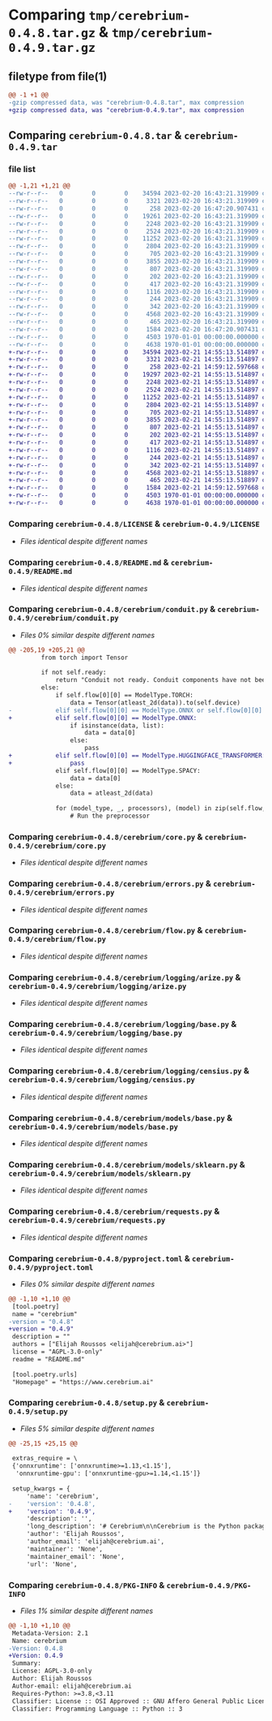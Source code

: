 # Comparing `tmp/cerebrium-0.4.8.tar.gz` & `tmp/cerebrium-0.4.9.tar.gz`

## filetype from file(1)

```diff
@@ -1 +1 @@
-gzip compressed data, was "cerebrium-0.4.8.tar", max compression
+gzip compressed data, was "cerebrium-0.4.9.tar", max compression
```

## Comparing `cerebrium-0.4.8.tar` & `cerebrium-0.4.9.tar`

### file list

```diff
@@ -1,21 +1,21 @@
--rw-r--r--   0        0        0    34594 2023-02-20 16:43:21.319909 cerebrium-0.4.8/LICENSE
--rw-r--r--   0        0        0     3321 2023-02-20 16:43:21.319909 cerebrium-0.4.8/README.md
--rw-r--r--   0        0        0      258 2023-02-20 16:47:20.907431 cerebrium-0.4.8/cerebrium/__init__.py
--rw-r--r--   0        0        0    19261 2023-02-20 16:43:21.319909 cerebrium-0.4.8/cerebrium/conduit.py
--rw-r--r--   0        0        0     2248 2023-02-20 16:43:21.319909 cerebrium-0.4.8/cerebrium/core.py
--rw-r--r--   0        0        0     2524 2023-02-20 16:43:21.319909 cerebrium-0.4.8/cerebrium/errors.py
--rw-r--r--   0        0        0    11252 2023-02-20 16:43:21.319909 cerebrium-0.4.8/cerebrium/flow.py
--rw-r--r--   0        0        0     2804 2023-02-20 16:43:21.319909 cerebrium-0.4.8/cerebrium/logging/arize.py
--rw-r--r--   0        0        0      705 2023-02-20 16:43:21.319909 cerebrium-0.4.8/cerebrium/logging/base.py
--rw-r--r--   0        0        0     3855 2023-02-20 16:43:21.319909 cerebrium-0.4.8/cerebrium/logging/censius.py
--rw-r--r--   0        0        0      807 2023-02-20 16:43:21.319909 cerebrium-0.4.8/cerebrium/models/base.py
--rw-r--r--   0        0        0      202 2023-02-20 16:43:21.319909 cerebrium-0.4.8/cerebrium/models/hf_transformer.py
--rw-r--r--   0        0        0      417 2023-02-20 16:43:21.319909 cerebrium-0.4.8/cerebrium/models/onnx.py
--rw-r--r--   0        0        0     1116 2023-02-20 16:43:21.319909 cerebrium-0.4.8/cerebrium/models/sklearn.py
--rw-r--r--   0        0        0      244 2023-02-20 16:43:21.319909 cerebrium-0.4.8/cerebrium/models/spacy.py
--rw-r--r--   0        0        0      342 2023-02-20 16:43:21.319909 cerebrium-0.4.8/cerebrium/models/torch.py
--rw-r--r--   0        0        0     4568 2023-02-20 16:43:21.319909 cerebrium-0.4.8/cerebrium/requests.py
--rw-r--r--   0        0        0      465 2023-02-20 16:43:21.319909 cerebrium-0.4.8/cerebrium/utils.py
--rw-r--r--   0        0        0     1584 2023-02-20 16:47:20.907431 cerebrium-0.4.8/pyproject.toml
--rw-r--r--   0        0        0     4503 1970-01-01 00:00:00.000000 cerebrium-0.4.8/setup.py
--rw-r--r--   0        0        0     4638 1970-01-01 00:00:00.000000 cerebrium-0.4.8/PKG-INFO
+-rw-r--r--   0        0        0    34594 2023-02-21 14:55:13.514897 cerebrium-0.4.9/LICENSE
+-rw-r--r--   0        0        0     3321 2023-02-21 14:55:13.514897 cerebrium-0.4.9/README.md
+-rw-r--r--   0        0        0      258 2023-02-21 14:59:12.597668 cerebrium-0.4.9/cerebrium/__init__.py
+-rw-r--r--   0        0        0    19297 2023-02-21 14:55:13.514897 cerebrium-0.4.9/cerebrium/conduit.py
+-rw-r--r--   0        0        0     2248 2023-02-21 14:55:13.514897 cerebrium-0.4.9/cerebrium/core.py
+-rw-r--r--   0        0        0     2524 2023-02-21 14:55:13.514897 cerebrium-0.4.9/cerebrium/errors.py
+-rw-r--r--   0        0        0    11252 2023-02-21 14:55:13.514897 cerebrium-0.4.9/cerebrium/flow.py
+-rw-r--r--   0        0        0     2804 2023-02-21 14:55:13.514897 cerebrium-0.4.9/cerebrium/logging/arize.py
+-rw-r--r--   0        0        0      705 2023-02-21 14:55:13.514897 cerebrium-0.4.9/cerebrium/logging/base.py
+-rw-r--r--   0        0        0     3855 2023-02-21 14:55:13.514897 cerebrium-0.4.9/cerebrium/logging/censius.py
+-rw-r--r--   0        0        0      807 2023-02-21 14:55:13.514897 cerebrium-0.4.9/cerebrium/models/base.py
+-rw-r--r--   0        0        0      202 2023-02-21 14:55:13.514897 cerebrium-0.4.9/cerebrium/models/hf_transformer.py
+-rw-r--r--   0        0        0      417 2023-02-21 14:55:13.514897 cerebrium-0.4.9/cerebrium/models/onnx.py
+-rw-r--r--   0        0        0     1116 2023-02-21 14:55:13.514897 cerebrium-0.4.9/cerebrium/models/sklearn.py
+-rw-r--r--   0        0        0      244 2023-02-21 14:55:13.514897 cerebrium-0.4.9/cerebrium/models/spacy.py
+-rw-r--r--   0        0        0      342 2023-02-21 14:55:13.514897 cerebrium-0.4.9/cerebrium/models/torch.py
+-rw-r--r--   0        0        0     4568 2023-02-21 14:55:13.518897 cerebrium-0.4.9/cerebrium/requests.py
+-rw-r--r--   0        0        0      465 2023-02-21 14:55:13.518897 cerebrium-0.4.9/cerebrium/utils.py
+-rw-r--r--   0        0        0     1584 2023-02-21 14:59:12.597668 cerebrium-0.4.9/pyproject.toml
+-rw-r--r--   0        0        0     4503 1970-01-01 00:00:00.000000 cerebrium-0.4.9/setup.py
+-rw-r--r--   0        0        0     4638 1970-01-01 00:00:00.000000 cerebrium-0.4.9/PKG-INFO
```

### Comparing `cerebrium-0.4.8/LICENSE` & `cerebrium-0.4.9/LICENSE`

 * *Files identical despite different names*

### Comparing `cerebrium-0.4.8/README.md` & `cerebrium-0.4.9/README.md`

 * *Files identical despite different names*

### Comparing `cerebrium-0.4.8/cerebrium/conduit.py` & `cerebrium-0.4.9/cerebrium/conduit.py`

 * *Files 0% similar despite different names*

```diff
@@ -205,19 +205,21 @@
         from torch import Tensor
 
         if not self.ready:
             return "Conduit not ready. Conduit components have not been loaded."
         else:
             if self.flow[0][0] == ModelType.TORCH:
                 data = Tensor(atleast_2d(data)).to(self.device)
-            elif self.flow[0][0] == ModelType.ONNX or self.flow[0][0] == ModelType.HUGGINGFACE_TRANSFORMER:
+            elif self.flow[0][0] == ModelType.ONNX:
                 if isinstance(data, list):
                     data = data[0]
                 else:
                     pass
+            elif self.flow[0][0] == ModelType.HUGGINGFACE_TRANSFORMER:
+                pass
             elif self.flow[0][0] == ModelType.SPACY:
                 data = data[0]
             else:
                 data = atleast_2d(data)
 
             for (model_type, _, processors), (model) in zip(self.flow, self.graph):
                 # Run the preprocessor
```

### Comparing `cerebrium-0.4.8/cerebrium/core.py` & `cerebrium-0.4.9/cerebrium/core.py`

 * *Files identical despite different names*

### Comparing `cerebrium-0.4.8/cerebrium/errors.py` & `cerebrium-0.4.9/cerebrium/errors.py`

 * *Files identical despite different names*

### Comparing `cerebrium-0.4.8/cerebrium/flow.py` & `cerebrium-0.4.9/cerebrium/flow.py`

 * *Files identical despite different names*

### Comparing `cerebrium-0.4.8/cerebrium/logging/arize.py` & `cerebrium-0.4.9/cerebrium/logging/arize.py`

 * *Files identical despite different names*

### Comparing `cerebrium-0.4.8/cerebrium/logging/base.py` & `cerebrium-0.4.9/cerebrium/logging/base.py`

 * *Files identical despite different names*

### Comparing `cerebrium-0.4.8/cerebrium/logging/censius.py` & `cerebrium-0.4.9/cerebrium/logging/censius.py`

 * *Files identical despite different names*

### Comparing `cerebrium-0.4.8/cerebrium/models/base.py` & `cerebrium-0.4.9/cerebrium/models/base.py`

 * *Files identical despite different names*

### Comparing `cerebrium-0.4.8/cerebrium/models/sklearn.py` & `cerebrium-0.4.9/cerebrium/models/sklearn.py`

 * *Files identical despite different names*

### Comparing `cerebrium-0.4.8/cerebrium/requests.py` & `cerebrium-0.4.9/cerebrium/requests.py`

 * *Files identical despite different names*

### Comparing `cerebrium-0.4.8/pyproject.toml` & `cerebrium-0.4.9/pyproject.toml`

 * *Files 0% similar despite different names*

```diff
@@ -1,10 +1,10 @@
 [tool.poetry]
 name = "cerebrium"
-version = "0.4.8"
+version = "0.4.9"
 description = ""
 authors = ["Elijah Roussos <elijah@cerebrium.ai>"]
 license = "AGPL-3.0-only"
 readme = "README.md"
 
 [tool.poetry.urls]
 "Homepage" = "https://www.cerebrium.ai"
```

### Comparing `cerebrium-0.4.8/setup.py` & `cerebrium-0.4.9/setup.py`

 * *Files 5% similar despite different names*

```diff
@@ -25,15 +25,15 @@
 
 extras_require = \
 {'onnxruntime': ['onnxruntime>=1.13,<1.15'],
  'onnxruntime-gpu': ['onnxruntime-gpu>=1.14,<1.15']}
 
 setup_kwargs = {
     'name': 'cerebrium',
-    'version': '0.4.8',
+    'version': '0.4.9',
     'description': '',
     'long_description': '# Cerebrium\n\nCerebrium is the Python package built for use with the [Cerebrium](https://www.cerebrium.ai/) platform, which allows you to deploy your machine learning models as a REST API with a single line of code.\n\nFor usage consult the [documentation](https://docs.cerebrium.ai/). The repo for the documentation can be found [here](https://github.com/CerebriumAI/docs).\n\n# Development environment\nCerebrium uses Poetry for dependency management and packaging. To install Poetry, follow the instructions [here](https://python-poetry.org/docs/#installation). Alternatively, consult our article on [how to manage your python environments](https://blog.cerebrium.ai/setting-up-your-data-science-and-ml-development-environment-949277339939?gi=54b980dd4e1d).\n\nYou can run the following steps to setup your Python development environment with the following commands:\n```bash\npoetry install\npoetry shell\n```\nYou should use this environment to run tests, notebooks and build the package.\n\nFurthermore, you should set up a `.env` file in the project root with the following environment variables:\n```bash\nDEVELOPMENT_ENV=dev\n```\n\nYou can add packages to the project by running the following command:\n```bash\npoetry add <package>\n```\n\nYou **will** need to relock if you have added any packages to the project. You can do this by running the following command:\n```bash\npoetry lock\n```\n\n## Codespaces Setup\nTo set up a Codespaces for development, you should run the following command to setup AWS:\n```bash\ncd ~\ncurl "https://awscli.amazonaws.com/awscli-exe-linux-x86_64.zip" -o "awscliv2.zip"\nunzip awscliv2.zip\nsudo ./aws/install\n```\n\n## Running tests\nTo run the tests, run the following command:\n```bash\npoetry run pytest --cov-report html:cov_html\\\n          --cov-report annotate:cov_annotate\\\n          --cov=cerebrium tests/\n```\n\n## Publishing Development Builds\nTo publish a development build on CodeArtifact, run the following command to configure Poetry:\n```bash\npoetry config http-basic.cerebrium aws $(aws codeartifact get-authorization-token --domain-owner 288552132534 --domain cerebrium --query \'authorizationToken\' --output text --region eu-west-1)\n```\n\nThen, run the following command to publish the package:\n```bash\npoetry shell # this is needed to set the version dynamically\npoetry publish --build -r cerebrium\n```\n\nIf the patch version is not up to date, merge the latest version tag into the branch:\n```bash\ngit merge v<tag>\n```\n\n## Install a development build\nTo install a development build, run the following command to configure pip:\n```bash\n\naws codeartifact login --tool pip --repository cerebrium-pypi --domain cerebrium --domain-owner 288552132534 --region eu-west-1\n```\nThen, pip install:\n```bash\npip install --pre cerebrium\n```\n\n## Exporting Requirements for Cerebrium Server\nYou should export the requirements for the Cerebrium server by running the following command:\n```bash\npoetry export >> cerebrium-requirements.txt\n```\nOnce this is done, add them to the `cerebrium-conduit-server` repo.\n\n### Resources for Poetry/CodeArtifact\n- https://repost.aws/questions/QURD7aFNj_R9-8odJY5mfgrw/npm-publish-for-a-package-to-aws-code-artifact-repo-fails-with-error-the-provided-package-is-configured-to-block-new-version-publishes\n- https://docs.aws.amazon.com/codeartifact/latest/ug/python-configure-pip.html',
     'author': 'Elijah Roussos',
     'author_email': 'elijah@cerebrium.ai',
     'maintainer': 'None',
     'maintainer_email': 'None',
     'url': 'None',
```

### Comparing `cerebrium-0.4.8/PKG-INFO` & `cerebrium-0.4.9/PKG-INFO`

 * *Files 1% similar despite different names*

```diff
@@ -1,10 +1,10 @@
 Metadata-Version: 2.1
 Name: cerebrium
-Version: 0.4.8
+Version: 0.4.9
 Summary: 
 License: AGPL-3.0-only
 Author: Elijah Roussos
 Author-email: elijah@cerebrium.ai
 Requires-Python: >=3.8,<3.11
 Classifier: License :: OSI Approved :: GNU Affero General Public License v3
 Classifier: Programming Language :: Python :: 3
```

